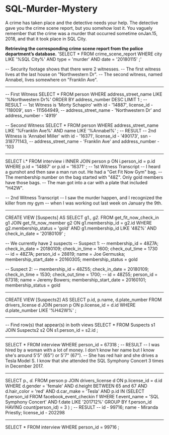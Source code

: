 # SQL-Murder-Mystery
A crime has taken place and the detective needs your help. The detective gave you the crime scene report, but you somehow lost it. You vaguely remember that the crime was a ​murder​ that occurred sometime on ​Jan.15, 2018,​ and that it took place in ​SQL City. 


**Retrieving the corresponding crime scene report from the police department’s database.**
'SELECT * 
	FROM crime_scene_report
	WHERE city LIKE '%SQL City%' 
	AND type = 'murder'
	AND date = '20180115'
;'

-- Security footage shows that there were 2 witnesses. 
-- The first witness lives at the last house on "Northwestern Dr". 
-- The second witness, named Annabel, lives somewhere on "Franklin Ave".

*******************************************************************************************************************

-- First Witness
SELECT * 
	FROM person
	WHERE address_street_name LIKE '%Northwestern Dr%' 
	ORDER BY address_number DESC
	LIMIT 1
;
-- RESULT
-- 1st Witness is 'Morty Schapiro' with id - '14887', license_id - '118009', ssn - 111564949, 
-- address_street_name - 'Northwestern Dr' and address_number - '4919'
	
	
-- Second Witness
SELECT * 
	FROM person
	WHERE address_street_name LIKE '%Franklin Ave%'
	AND name LIKE '%Annabel%'
;
-- RESULT
-- 2nd Witness is 'Annabel Miller' with id - '16371', license_id - '490173', ssn - 318771143, 
-- address_street_name - 'Franklin Ave' and address_number - '103

***********************************************************************************************************

SELECT i.* 
	FROM interview i
	INNER JOIN person p
	ON i.person_id = p.id
	WHERE p.id = '14887' or p.id = '16371'
;
-- 1st Witness Transcript
-- I heard a gunshot and then saw a man run out. He had a "Get Fit Now Gym" bag. 
-- The membership number on the bag started with "48Z". Only gold members have those bags. 
-- The man got into a car with a plate that included "H42W".

-- 2nd Witness Transcript
-- I saw the murder happen, and I recognized the killer from my gym 
-- when I was working out last week on January the 9th.

**************************************************************************************************************

CREATE VIEW [Suspects] AS
SELECT g1.*, g2.*
	FROM get_fit_now_check_in g1
	JOIN get_fit_now_member g2
	ON g1.membership_id = g2.id 
	WHERE g2.membership_status = 'gold'
	AND g1.membership_id LIKE '48Z%'
	AND check_in_date = '20180109'
;

-- We currently have 2 suspects
-- Suspect 1:
-- membership_id = 48Z7A; check_in_date = 20180109; check_in_time = 1600; check_out_time =	1730	
-- id = 48Z7A; person_id = 28819; name = Joe Germuska; membership_start_date = 20160305; membership_status = gold

-- Suspect 2:
-- membership_id = 48Z55; check_in_date = 20180109; check_in_time = 1530;	check_out_time = 1700;
-- id = 48Z55;	 person_id = 67318; name = Jeremy Bowers;  membership_start_date = 20160101; membership_status = gold	

**************************************************************************************************************	

CREATE VIEW [Suspects2] AS
SELECT p.id, p.name, d.plate_number 
	FROM drivers_license d
	JOIN person p
	ON p.license_id = d.id
	WHERE d.plate_number LIKE '%H42W%'
;

***************************************************************************************************************

-- Find row(s) that appear(s) in both views	
SELECT *
	FROM Suspects s1
	JOIN Suspects2 s2
	ON s1.person_id = s2.id
;

*************************************************************************************************************

SELECT * 
	FROM interview
	WHERE person_id = 67318
;
-- RESULT
-- I was hired by a woman with a lot of money. I don't know her name but I know she's around 5'5" (65") or 5'7" (67"). 
-- She has red hair and she drives a Tesla Model S. I know that she attended the SQL Symphony Concert 3 times in December 2017.

***************************************************************************************************************

SELECT p.*, d.*
	FROM person p
	JOIN drivers_license d
	ON p.license_id = d.id
	WHERE d.gender = 'female'
	AND d.height BETWEEN 65 and 67
	AND d.hair_color = 'red'
	AND d.car_make = 'Tesla'
	AND p.id IN
		(SELECT f.person_id
			FROM facebook_event_checkin f
			WHERE f.event_name = 'SQL Symphony Concert'
			AND f.date LIKE '201712%'
			GROUP BY f.person_id
			HAVING count(person_id) = 3
		)
;
-- RESULT
-- id - 99716; name - Miranda Priestly; license_id - 202298

******************************************************************************************************************
SELECT * 
	FROM interview 
	WHERE person_id = 99716
;
